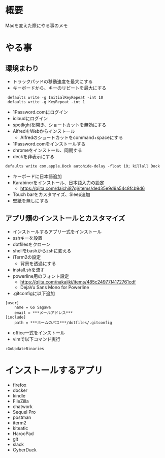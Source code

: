 # 概要
Macを変えた際にやる事のメモ

# やる事

## 環境まわり
- トラックパッドの移動速度を最大にする
- キーボードから、キーのリピートを最大にする
```
 defaults write -g InitialKeyRepeat -int 10
 defaults write -g KeyRepeat -int 1
```
- 1Password.comにログイン
- icloudにログイン
- spotlightを開き、ショートカットを無効にする
- AlfredをWebからインストール
  - Alfredのショートカットをcommand+spaceにする
- 1Password.comをインストールする
- chromeをインストール、同期する
- deckを非表示にする
```
defaults write com.apple.Dock autohide-delay -float 10; killall Dock
```
- キーボードに日本語追加
- Karabinerをインストール、日本語入力の設定
  - https://qiita.com/daichi87gi/items/ded35e9d9a54c8fcb9d6
- Touch barをカスタマイズ、Sleep追加
- 壁紙を無しにする

## アプリ類のインストールとカスタマイズ
- インストールするアプリ一式をインストール
- sshキーを設置
- dotfilesをクローン
- shellをbashからzshに変える
- iTerm2の設定
  - 背景を透過にする
- install.shを流す
- powerline用のフォント設定
  - https://qiita.com/nakajiki/items/485c24977f4172761cdf
  - DejaVu Sans Mono for Powerline
- .gitconfigに以下追加
```
[user]
    name = Go Sagawa
    email = ***メールアドレス***
[include]
    path = ***ホームのパス***/dotfiles/.gitconfig
```
- office一式をインストール
- vimで以下コマンド実行
```
:GoUpdateBinaries
```

# インストールするアプリ
- firefox
- docker
- kindle
- FileZilla
- chatwork
- Sequel Pro
- postman
- iterm2
- kiteatic
- HarooPad
- git
- slack
- CyberDuck
